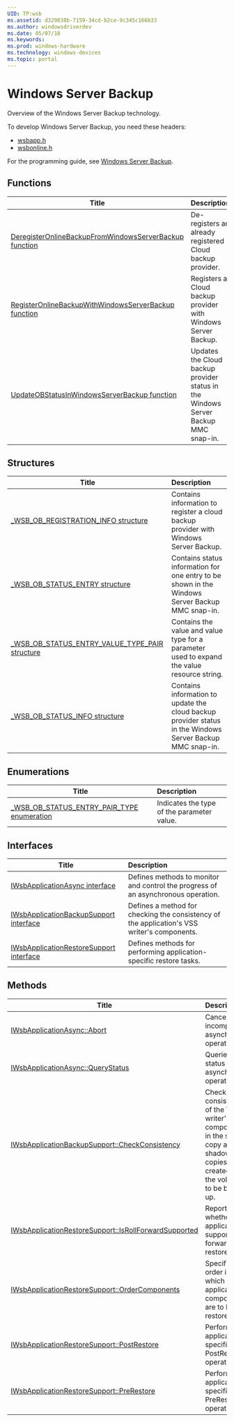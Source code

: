 ```yaml
---
UID: TP:wsb
ms.assetid: d329838b-7159-34cd-b2ce-9c345c166b33
ms.author: windowsdriverdev
ms.date: 05/07/18
ms.keywords: 
ms.prod: windows-hardware
ms.technology: windows-devices
ms.topic: portal
---
```


# Windows Server Backup



Overview of the Windows Server Backup technology.

To develop Windows Server Backup, you need these headers:

 * [wsbapp.h](..\wsbapp\index.md)
 * [wsbonline.h](..\wsbonline\index.md)

For the programming guide, see [Windows Server Backup](https://review.docs.microsoft.com/en-us/win32-test/wsb).

## Functions

| Title   | Description   |
| ---- |:---- |
| [DeregisterOnlineBackupFromWindowsServerBackup function](..\wsbonline\nf-wsbonline-deregisteronlinebackupfromwindowsserverbackup.md) | De-registers an already registered Cloud backup provider. |
| [RegisterOnlineBackupWithWindowsServerBackup function](..\wsbonline\nf-wsbonline-registeronlinebackupwithwindowsserverbackup.md) | Registers a Cloud backup provider with Windows Server Backup. |
| [UpdateOBStatusInWindowsServerBackup function](..\wsbonline\nf-wsbonline-updateobstatusinwindowsserverbackup.md) | Updates the Cloud backup provider status in the Windows Server Backup MMC snap-in. |

## Structures

| Title   | Description   |
| ---- |:---- |
| [_WSB_OB_REGISTRATION_INFO structure](..\wsbonline\ns-wsbonline-_wsb_ob_registration_info.md) | Contains information to register a cloud backup provider with Windows Server Backup. |
| [_WSB_OB_STATUS_ENTRY structure](..\wsbonline\ns-wsbonline-_wsb_ob_status_entry.md) | Contains status information for one entry to be shown in the Windows Server Backup MMC snap-in. |
| [_WSB_OB_STATUS_ENTRY_VALUE_TYPE_PAIR structure](..\wsbonline\ns-wsbonline-_wsb_ob_status_entry_value_type_pair.md) | Contains the value and value type for a parameter used to expand the value resource string. |
| [_WSB_OB_STATUS_INFO structure](..\wsbonline\ns-wsbonline-_wsb_ob_status_info.md) | Contains information to update the cloud backup provider status in the Windows Server Backup MMC snap-in. |

## Enumerations

| Title   | Description   |
| ---- |:---- |
| [_WSB_OB_STATUS_ENTRY_PAIR_TYPE enumeration](..\wsbonline\ne-wsbonline-_wsb_ob_status_entry_pair_type.md) | Indicates the type of the parameter value. |

## Interfaces

| Title   | Description   |
| ---- |:---- |
| [IWsbApplicationAsync interface](..\wsbapp\nn-wsbapp-iwsbapplicationasync.md) | Defines methods to monitor and control the progress of an asynchronous operation. |
| [IWsbApplicationBackupSupport interface](..\wsbapp\nn-wsbapp-iwsbapplicationbackupsupport.md) | Defines a method for checking the consistency of the application's VSS writer's components. |
| [IWsbApplicationRestoreSupport interface](..\wsbapp\nn-wsbapp-iwsbapplicationrestoresupport.md) | Defines methods for performing application-specific restore tasks. |

## Methods

| Title   | Description   |
| ---- |:---- |
| [IWsbApplicationAsync::Abort](..\wsbapp\nf-wsbapp-iwsbapplicationasync-abort.md) | Cancels an incomplete asynchronous operation. |
| [IWsbApplicationAsync::QueryStatus](..\wsbapp\nf-wsbapp-iwsbapplicationasync-querystatus.md) | Queries the status of an asynchronous operation. |
| [IWsbApplicationBackupSupport::CheckConsistency](..\wsbapp\nf-wsbapp-iwsbapplicationbackupsupport-checkconsistency.md) | Checks the consistency of the VSS writer's components in the shadow copy after shadow copies are created for the volumes to be backed up. |
| [IWsbApplicationRestoreSupport::IsRollForwardSupported](..\wsbapp\nf-wsbapp-iwsbapplicationrestoresupport-isrollforwardsupported.md) | Reports whether the application supports roll-forward restore. |
| [IWsbApplicationRestoreSupport::OrderComponents](..\wsbapp\nf-wsbapp-iwsbapplicationrestoresupport-ordercomponents.md) | Specifies the order in which application components are to be restored. |
| [IWsbApplicationRestoreSupport::PostRestore](..\wsbapp\nf-wsbapp-iwsbapplicationrestoresupport-postrestore.md) | Performs application-specific PostRestore operations. |
| [IWsbApplicationRestoreSupport::PreRestore](..\wsbapp\nf-wsbapp-iwsbapplicationrestoresupport-prerestore.md) | Performs application-specific PreRestore operations. |
